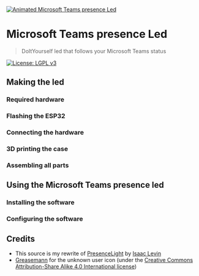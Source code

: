 [![Animated Microsoft Teams presence Led](https://github.com/xs4free/MicrosoftTeamsPresenceLed/blob/master/img/animated-microsoft-teams-presence-led.gif)](https://github.com/xs4free/MicrosoftTeamsPresenceLed)

# Microsoft Teams presence Led
> DoItYourself led that follows your Microsoft Teams status

[![License: LGPL v3](https://img.shields.io/badge/License-LGPL%20v3-blue.svg)](https://www.gnu.org/licenses/lgpl-3.0)

## Making the led
### Required hardware
### Flashing the ESP32
### Connecting the hardware
### 3D printing the case
### Assembling all parts

## Using the Microsoft Teams presence led
### Installing the software
### Configuring the software

## Credits
- This source is my rewrite of [PresenceLight](https://github.com/isaacrlevin/PresenceLight) by [Isaac Levin](https://github.com/isaacrlevin)
- [Greasemann](https://commons.wikimedia.org/wiki/File:Portrait_Placeholder.png) for the unknown user icon (under the [Creative Commons Attribution-Share Alike 4.0 International license](https://creativecommons.org/licenses/by-sa/4.0/deed.en))
